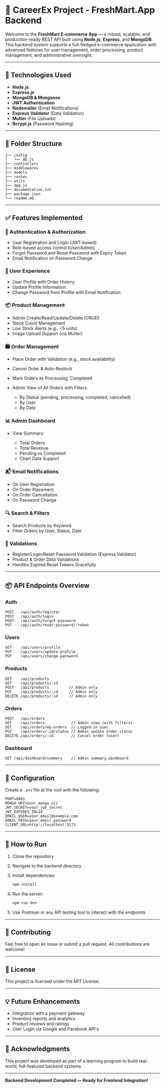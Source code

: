 # 🛒 CareerEx Project - FreshMart.App Backend

Welcome to the **FreshMart E-commerce App** — a robust, scalable, and production-ready REST API built using **Node.js**, **Express**, and **MongoDB**.
This backend system supports a full-fledged e-commerce application with advanced features for user management, order processing, product management, and administrative oversight.

---

## 🔧 Technologies Used

* **Node.js**
* **Express.js**
* **MongoDB & Mongoose**
* **JWT Authentication**
* **Nodemailer** (Email Notifications)
* **Express Validator** (Data Validation)
* **Multer** (File Uploads)
* **Bcrypt.js** (Password Hashing)

---

## 📁 Folder Structure

```
├── config
│   └── db.js
├── controllers
├── middlewares
├── models
├── routes
├── utils
├── app.js
├── documentation.txt
├── package.json
└── readme.md
```

---

## ✅ Features Implemented

### 🔐 Authentication & Authorization

* User Registration and Login (JWT-based)
* Role-based access control (User/Admin)
* Forgot Password and Reset Password with Expiry Token
* Email Notification on Password Change

### 👥 User Experience

* User Profile with Order History
* Update Profile Information
* Change Password from Profile with Email Notification

### 📦 Product Management

* Admin Create/Read/Update/Delete (CRUD)
* Stock Count Management
* Low Stock Alerts (e.g., <5 units)
* Image Upload Support (via Multer)

### 🛍️ Order Management

* Place Order with Validation (e.g., stock availability)
* Cancel Order & Auto-Restock
* Mark Orders as Processing, Completed
* Admin View of All Orders with Filters:

  * By Status (pending, processing, completed, cancelled)
  * By User
  * By Date

### 📊 Admin Dashboard

* View Summary:

  * Total Orders
  * Total Revenue
  * Pending vs Completed
  * Chart Data Support

### 📬 Email Notifications

* On User Registration
* On Order Placement
* On Order Cancellation
* On Password Change

### 🔍 Search & Filters

* Search Products by Keyword
* Filter Orders by User, Status, Date

### 🧪 Validations

* Register/Login/Reset Password Validation (Express Validator)
* Product & Order Data Validations
* Handles Expired Reset Tokens Gracefully

---

## 📦 API Endpoints Overview

### Auth

```
POST   /api/auth/register
POST   /api/auth/login
POST   /api/auth/forgot-password
PUT    /api/auth/reset-password/:token
```

### Users

```
GET    /api/users/profile
PUT    /api/users/update-profile
PUT    /api/users/change-password
```

### Products

```
GET    /api/products
GET    /api/products/:id
POST   /api/products         // Admin only
PUT    /api/products/:id     // Admin only
DELETE /api/products/:id     // Admin only
```

### Orders

```
POST   /api/orders
GET    /api/orders            // Admin view (with filters)
GET    /api/orders/my-orders  // Logged-in user
PUT    /api/orders/:id/status // Admin update order status
DELETE /api/orders/:id        // Cancel order (user)
```

### Dashboard

```
GET /api/dashboard/summary    // Admin summary dashboard
```

---

## 📧 Configuration

Create a `.env` file at the root with the following:

```env
PORT=8081
MONGO_URI=your_mongo_uri
JWT_SECRET=your_jwt_secret
JWT_EXPIRES_IN=1d
EMAIL_USER=your_email@example.com
EMAIL_PASS=your_email_password
CLIENT_URL=http://localhost:5173
```

---

## 🚀 How to Run

1. Clone the repository
2. Navigate to the backend directory
3. Install dependencies:

   ```bash
   npm install
   ```
4. Run the server:

   ```bash
   npm run dev
   ```
5. Use Postman or any API testing tool to interact with the endpoints

---

## 🙌 Contributing

Feel free to open an issue or submit a pull request. All contributions are welcome!

---

## 📄 License

This project is licensed under the MIT License.

---

## 💡 Future Enhancements

* Integration with a payment gateway
* Inventory reports and analytics
* Product reviews and ratings
* User Login via Google and Facebook API's

---

## 👏 Acknowledgments

This project was developed as part of a learning program to build real-world, full-featured backend systems.

---

**Backend Development Completed — Ready for Frontend Integration!**
